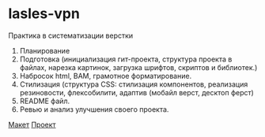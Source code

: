 # lasles-vpn

Практика в систематизации верстки

1) Планирование
2) Подготовка (инициализация гит-проекта, структура проекта в 
файлах, нарезка картинок, загрузка шрифтов, скриптов и библиотек.)
3) Набросок html, BAM, грамотное форматирование.
4) Стилизация (структура CSS: стилизация компонентов, реализация резиновости, флексобилити, 
адаптив (мобайл верст, десктоп ферст)
5) README файл.
6) Ревью и анализ улучшения своего проекта.

[Макет](https://www.figma.com/file/21sWdvA6ffslC9VFGC2ytm/FREEBIES-Landingpage-LaslesVPN-Community?node-id=1%3A2)
[Проект](https://michaellegedza.github.io/LaslesVPN/)